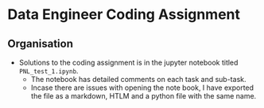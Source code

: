 # Data Engineer Coding Assignment


## Organisation
- Solutions to the coding assignment is in the jupyter notebook titled `PNL_test_1.ipynb`. 
    - The notebook has detailed comments on each task and sub-task. 
    - Incase there are issues with opening the note book, I have exported the file as a markdown, HTLM and a python file with the same name.
